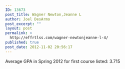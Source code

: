 ```yaml
---
ID: 13673
post_title: Wagner Newton,Jeanne L
author: Joel DesArmo
post_excerpt: ""
layout: post
permalink: >
  http://effrtlss.com/wagner-newtonjeanne-l-4/
published: true
post_date: 2012-11-02 20:56:17
---
```

<p>Average GPA in Spring 2012 for first course listed: 3.715</p>